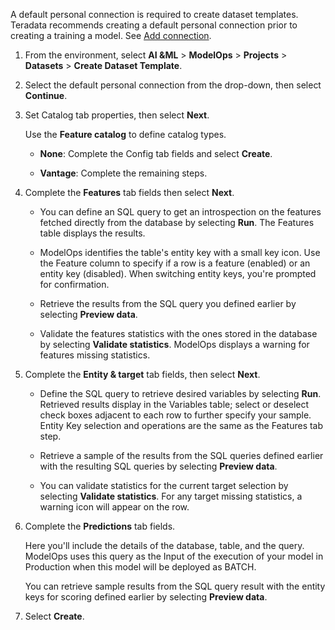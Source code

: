 A default personal connection is required to create dataset templates. Teradata recommends creating a default personal connection prior to creating a training a model. See [Add connection](vpe1725389258480.md).

1.  From the environment, select **AI &ML** > **ModelOps** > **Projects** > **Datasets** > **Create Dataset Template**.


1.  Select the default personal connection from the drop-down, then select **Continue**.


1.  Set Catalog tab properties, then select **Next**.

    Use the **Feature catalog** to define catalog types.

    -   **None**: Complete the Config tab fields and select **Create**.


    -   **Vantage**: Complete the remaining steps.


1.  Complete the **Features** tab fields then select **Next**.

    -   You can define an SQL query to get an introspection on the features fetched directly from the database by selecting **Run**. The Features table displays the results.


    -   ModelOps identifies the table's entity key with a small key icon. Use the Feature column to specify if a row is a feature (enabled) or an entity key (disabled). When switching entity keys, you're prompted for confirmation.


    -   Retrieve the results from the SQL query you defined earlier by selecting **Preview data**.


    -   Validate the features statistics with the ones stored in the database by selecting **Validate statistics**. ModelOps displays a warning for features missing statistics.


1.  Complete the **Entity & target** tab fields, then select **Next**.

    -   Define the SQL query to retrieve desired variables by selecting **Run**. Retrieved results display in the Variables table; select or deselect check boxes adjacent to each row to further specify your sample. Entity Key selection and operations are the same as the Features tab step.


    -   Retrieve a sample of the results from the SQL queries defined earlier with the resulting SQL queries by selecting **Preview data**.


    -   You can validate statistics for the current target selection by selecting **Validate statistics**. For any target missing statistics, a warning icon will appear on the row.


1.  Complete the **Predictions** tab fields.

    Here you'll include the details of the database, table, and the query. ModelOps uses this query as the Input of the execution of your model in Production when this model will be deployed as BATCH.

    You can retrieve sample results from the SQL query result with the entity keys for scoring defined earlier by selecting **Preview data**.


1.  Select **Create**.



